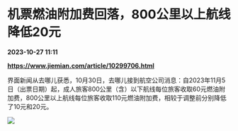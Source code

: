 # 机票燃油附加费回落，800公里以上航线降低20元

**2023-10-27 11:11**

**https://www.jiemian.com/article/10299706.html**

界面新闻从去哪儿获悉，10月30日，去哪儿接到航空公司消息：自2023年11月5日（出票日期）起，成人旅客800公里（含）以下航线每位旅客收取60元燃油附加费，800公里以上航线每位旅客收取110元燃油附加费，相较于调整前分别降低了10元和20元。

![](https://img3.jiemian.com/101/original/20231027/169840394529172500_a700xH.png)